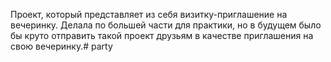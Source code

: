 Проект, который представляет из себя визитку-приглашение на вечеринку. Делала по большей части для практики, но в будущем было бы круто отправить такой проект друзьям в качестве приглашения на свою вечеринку.# party
